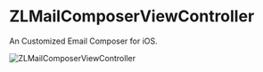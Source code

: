 ZLMailComposerViewController
============================
An Customized Email Composer for iOS.


![ZLMailComposerViewController](https://raw.githubusercontent.com/braker1nine/CBTextFieldView/master/CBTextFieldView.gif)

